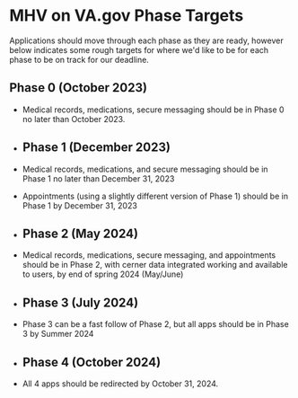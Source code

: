 # MHV on VA.gov Phase Targets 

Applications should move through each phase as they are ready, however below indicates some rough targets for where we'd like to be for each phase to be on track for our deadline. 

## Phase 0 (October 2023)
- Medical records, medications, secure messaging should be in Phase 0 no later than October 2023.

- ## Phase 1 (December 2023)
- Medical records, medications, and secure messaging should be in Phase 1 no later than December 31, 2023
- Appointments (using a slightly different version of Phase 1) should be in Phase 1 by December 31, 2023

- ## Phase 2 (May 2024)
- Medical records, medications, secure messaging, and appointments should be in Phase 2, with cerner data integrated working and available to users, by end of spring 2024 (May/June)

- ## Phase 3 (July 2024)
- Phase 3 can be a fast follow of Phase 2, but all apps should be in Phase 3 by Summer 2024

- ## Phase 4 (October 2024) 
- All 4 apps should be redirected by October 31, 2024. 
